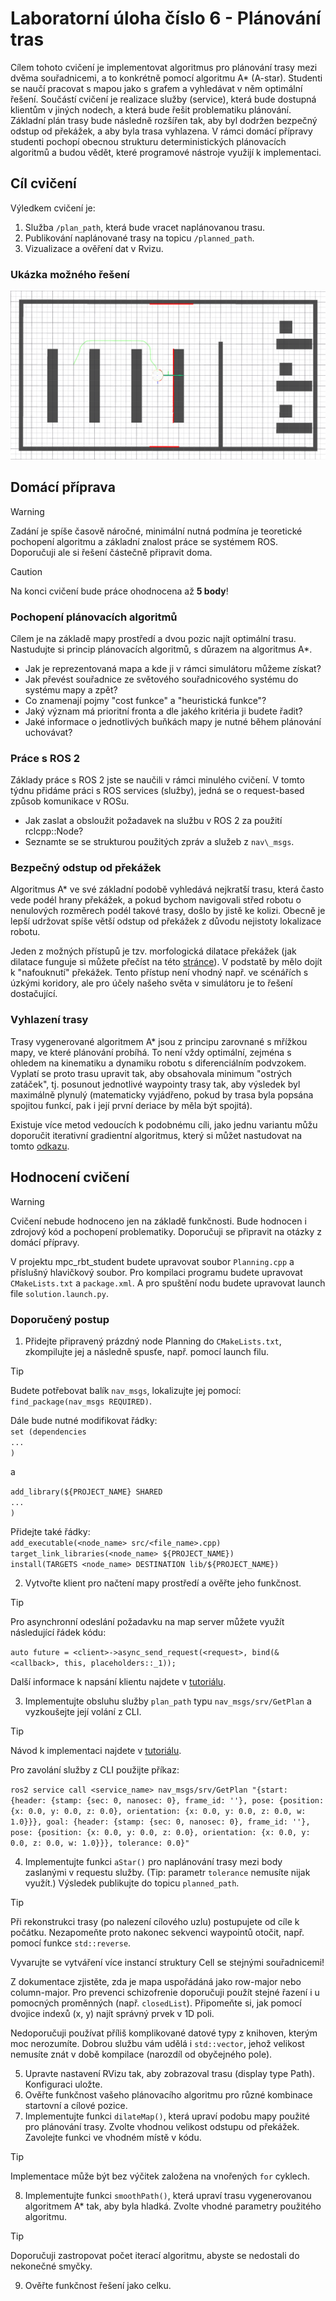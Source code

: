 # Laboratorní úloha číslo 6 - Plánování tras
Cílem tohoto cvičení je implementovat algoritmus pro plánování trasy mezi dvěma souřadnicemi, a to konkrétně pomocí algoritmu A* (A-star). Studenti se naučí pracovat s mapou jako s grafem a vyhledávat v něm optimální řešení. Součástí cvičení je realizace služby (service), která bude dostupná klientům v jiných nodech, a která bude řešit problematiku plánování. Základní plán trasy bude následně rozšířen tak, aby byl dodržen bezpečný odstup od překážek, a aby byla trasa vyhlazena.
V rámci domácí přípravy studenti pochopí obecnou strukturu deterministických plánovacích algoritmů a budou vědět, které programové nástroje využijí k implementaci.

## Cíl cvičení 
Výledkem cvičení je:
  1) Služba `/plan_path`, která bude vracet naplánovanou trasu.
  2) Publikování naplánované trasy na topicu `/planned_path`.
  3) Vizualizace a ověření dat v Rvizu.

### Ukázka možného řešení
![AfterLocalization](.fig/astar.png)

## Domácí příprava

> [!WARNING]  
> Zadání je spíše časově náročné, minimální nutná podmína je teoretické pochopení algoritmu a základní znalost práce se systémem ROS. Doporučuji ale si řešení částečně připravit doma. 

> [!CAUTION]
> Na konci cvičení bude práce ohodnocena až **5 body**!

### Pochopení plánovacích algoritmů
Cílem je na základě mapy prostředí a dvou pozic najít optimální trasu. Nastudujte si princip plánovacích algoritmů, s důrazem na algoritmus A*.

- Jak je reprezentovaná mapa a kde ji v rámci simulátoru můžeme získat?
- Jak převést souřadnice ze světového souřadnicového systému do systému mapy a zpět?
- Co znamenají pojmy "cost funkce" a "heuristická funkce"?
- Jaký význam má prioritní fronta a dle jakého kritéria ji budete řadit?
- Jaké informace o jednotlivých buňkách mapy je nutné během plánování uchovávat?

### Práce s ROS 2
Základy práce s ROS 2 jste se naučili v rámci minulého cvičení. V tomto týdnu přidáme práci s ROS services (služby), jedná se o request-based způsob komunikace v ROSu. 
- Jak zaslat a obsloužit požadavek na službu v ROS 2 za použití rclcpp::Node?
- Seznamte se se strukturou použitých zpráv a služeb z `nav\_msgs`.

### Bezpečný odstup od překážek
Algoritmus A* ve své základní podobě vyhledává nejkratší trasu, která často vede podél hrany překážek, a pokud bychom navigovali střed robotu o nenulových rozměrech podél takové trasy, došlo by jistě ke kolizi. Obecně je lepší udržovat spíše větší odstup od překážek z důvodu nejistoty lokalizace robotu.

Jeden z možných přístupů je tzv. morfologická dilatace překážek (jak dilatace funguje si můžete přečíst na této [stránce](https://homepages.inf.ed.ac.uk/rbf/HIPR2/dilate.htm)). V podstatě by mělo dojít k "nafouknutí" překážek. Tento přístup není vhodný např. ve scénářích s úzkými koridory, ale pro účely našeho světa v simulátoru je to řešení dostačující.

### Vyhlazení trasy
Trasy vygenerované algoritmem A* jsou z principu zarovnané s mřížkou mapy, ve které plánování probíhá. To není vždy optimální, zejména s ohledem na kinematiku a dynamiku robotu s diferenciálním podvzokem. Vyplatí se proto trasu upravit tak, aby obsahovala minimum "ostrých zatáček", tj. posunout jednotlivé waypointy trasy tak, aby výsledek byl maximálně plynulý (matematicky vyjádřeno, pokud by trasa byla popsána spojitou funkcí, pak i její první deriace by měla být spojitá). 

Existuje více metod vedoucích k podobnému cíli, jako jednu variantu můžu doporučit iterativní gradientní algoritmus, který si můžet nastudovat na tomto [odkazu](https://medium.com/@jaems33/understanding-robot-motion-path-smoothing-5970c8363bc4).


## Hodnocení cvičení
> [!WARNING]  
> Cvičení nebude hodnoceno jen na základě funkčnosti. Bude hodnocen i zdrojový kód a pochopení problematiky. Doporučuji se připravit na otázky z domácí přípravy. 

V projektu mpc\_rbt\_student budete upravovat soubor `Planning.cpp` a příslušný hlavičkový soubor. Pro kompilaci programu budete upravovat `CMakeLists.txt` a `package.xml`. A pro spuštění nodu budete upravovat launch file `solution.launch.py`. 

### Doporučený postup
1) Přidejte připravený prázdný node Planning do `CMakeLists.txt`, zkompilujte jej a následně spusťe, např. pomocí launch filu.

> [!TIP]
> Budete potřebovat balík `nav_msgs`, lokalizujte jej pomocí: `find_package(nav_msgs REQUIRED)`.
>
> Dále bude nutné modifikovat řádky:  
> `set (dependencies`  
> `...`  
> `)`
>
> a
>
> `add_library(${PROJECT_NAME} SHARED`  
> `...`  
> `)`
>
> Přidejte také řádky:  
> `add_executable(<node_name> src/<file_name>.cpp)`  
> `target_link_libraries(<node_name> ${PROJECT_NAME})`  
> `install(TARGETS <node_name> DESTINATION lib/${PROJECT_NAME})`

2) Vytvořte klient pro načtení mapy prostředí a ověřte jeho funkčnost.

> [!TIP]
> Pro asynchronní odeslání požadavku na map server můžete využít následující řádek kódu:
>
> `auto future = <client>->async_send_request(<request>, bind(&<callback>, this, placeholders::_1));`
>
> Další informace k napsání klientu najdete v [tutoriálu](https://docs.ros.org/en/humble/Tutorials/Beginner-Client-Libraries/Writing-A-Simple-Cpp-Service-And-Client.html).

3) Implementujte obsluhu služby `plan_path` typu `nav_msgs/srv/GetPlan` a vyzkoušejte její volání z CLI.

> [!TIP]
> Návod k implementaci najdete v [tutoriálu](https://docs.ros.org/en/humble/Tutorials/Beginner-Client-Libraries/Writing-A-Simple-Cpp-Service-And-Client.html).
>
> Pro zavolání služby z CLI použijte příkaz:
>
> `ros2 service call <service_name> nav_msgs/srv/GetPlan "{start: {header: {stamp: {sec: 0, nanosec: 0}, frame_id: ''}, pose: {position: {x: 0.0, y: 0.0, z: 0.0}, orientation: {x: 0.0, y: 0.0, z: 0.0, w: 1.0}}}, goal: {header: {stamp: {sec: 0, nanosec: 0}, frame_id: ''}, pose: {position: {x: 0.0, y: 0.0, z: 0.0}, orientation: {x: 0.0, y: 0.0, z: 0.0, w: 1.0}}}, tolerance: 0.0}"`

4) Implementujte funkci `aStar()` pro naplánování trasy mezi body zaslanými v requestu služby. (Tip: parametr `tolerance` nemusíte nijak využít.) Výsledek publikujte do topicu `planned_path`.

> [!TIP]
> Při rekonstrukci trasy (po nalezení cílového uzlu) postupujete od cíle k počátku. Nezapomeňte proto nakonec sekvenci waypointů otočit, např. pomocí funkce `std::reverse`.
>
> Vyvarujte se vytváření více instancí struktury Cell se stejnými souřadnicemi!
>
> Z dokumentace zjistěte, zda je mapa uspořádáná jako row-major nebo column-major. Pro prevenci schizofrenie doporučuji použít stejné řazení i u pomocných proměnných (např. `closedList`). Připomeňte si, jak pomocí dvojice indexů (x, y) najít správný prvek v 1D poli.
>
> Nedoporučuji používat příliš komplikované datové typy z knihoven, kterým moc nerozumíte. Dobrou službu vám udělá i `std::vector`, jehož velikost nemusíte znát v době kompilace (narozdíl od obyčejného pole).

5) Upravte nastavení RVizu tak, aby zobrazoval trasu (display type Path). Konfiguraci uložte.
6) Ověřte funkčnost vašeho plánovacího algoritmu pro různé kombinace startovní a cílové pozice.
7) Implementujte funkci `dilateMap()`, která upraví podobu mapy použité pro plánování trasy. Zvolte vhodnou velikost odstupu od překážek. Zavolejte funkci ve vhodném místě v kódu.

> [!TIP]
> Implementace může být bez výčitek založena na vnořených `for` cyklech.

8) Implementujte funkci `smoothPath()`, která upraví trasu vygenerovanou algoritmem A* tak, aby byla hladká. Zvolte vhodné parametry použitého algoritmu.

> [!TIP]
> Doporučuji zastropovat počet iterací algoritmu, abyste se nedostali do nekonečné smyčky.

9) Ověřte funkčnost řešení jako celku.